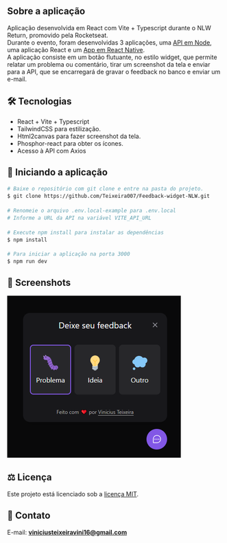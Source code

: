 ## Sobre a aplicação
Aplicação desenvolvida em React com Vite + Typescript durante o NLW Return, promovido pela Rocketseat.<br />
Durante o evento, foram desenvolvidas 3 aplicações, uma [API em Node](https://github.com/luiizsilverio/nlw-prisma), uma aplicação React e um [App em React Native](https://github.com/luiizsilverio/nlw-mobile).<br />
A aplicação consiste em um botão flutuante, no estilo widget, que permite relatar um problema ou comentário, tirar um screenshot da tela e enviar para a API, que se encarregará de gravar o feedback no banco e enviar um e-mail.<br />

## :hammer_and_wrench: Tecnologias
* React + Vite + Typescript
* TailwindCSS para estilização.
* Html2canvas para fazer screenshot da tela.
* Phosphor-react para obter os ícones.
* Acesso à API com Axios

## :car: Iniciando a aplicação
```bash
# Baixe o repositório com git clone e entre na pasta do projeto.
$ git clone https://github.com/Teixeira007/Feedback-widget-NLW.git

# Renomeie o arquivo .env.local-example para .env.local
# Informe a URL da API na variável VITE_API_URL

# Execute npm install para instalar as dependências
$ npm install

# Para iniciar a aplicação na porta 3000
$ npm run dev
```

## :camera_flash: Screenshots
![](https://github.com/Teixeira007/Feedback-widget-NLW/blob/main/web/src/assets/widget-feedback.png)

## :balance_scale: Licença
Este projeto está licenciado sob a [licença MIT](LICENSE).

## :email: Contato

E-mail: [**viniciusteixeiravini16@gmail.com**](mailto:viniciusteixeiravini16@gmail.com)
